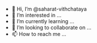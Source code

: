 - 👋 Hi, I’m @saharat-vithchataya
- 👀 I’m interested in ...
- 🌱 I’m currently learning ...
- 💞️ I’m looking to collaborate on ...
- 📫 How to reach me ...

<!---
saharat-vithchataya/saharat-vithchataya is a ✨ special ✨ repository because its `README.md` (this file) appears on your GitHub profile.
You can click the Preview link to take a look at your changes.
--->
